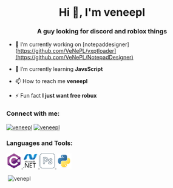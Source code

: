 <h1 align="center">Hi 👋, I'm veneepl</h1>
<h3 align="center">A guy looking for discord and roblox things</h3>

- 🔭 I’m currently working on [notepaddesigner](https://github.com/VeNePL/vxptloader](https://github.com/VeNePL/NotepadDesigner)

- 🌱 I’m currently learning **JavsScript**

- 📫 How to reach me **veneepl**

- ⚡ Fun fact **I just want free robux**

<h3 align="left">Connect with me:</h3>
<p align="left">
<a href="https://instagram.com/veneepl" target="blank"><img align="center" src="https://raw.githubusercontent.com/rahuldkjain/github-profile-readme-generator/master/src/images/icons/Social/instagram.svg" alt="veneepl" height="30" width="40" /></a>
<a href="https://www.youtube.com/c/veneepl" target="blank"><img align="center" src="https://raw.githubusercontent.com/rahuldkjain/github-profile-readme-generator/master/src/images/icons/Social/youtube.svg" alt="veneepl" height="30" width="40" /></a>
</p>

<h3 align="left">Languages and Tools:</h3>
<p align="left"> <a href="https://www.w3schools.com/cs/" target="_blank" rel="noreferrer"> <img src="https://raw.githubusercontent.com/devicons/devicon/master/icons/csharp/csharp-original.svg" alt="csharp" width="40" height="40"/> </a> <a href="https://dotnet.microsoft.com/" target="_blank" rel="noreferrer"> <img src="https://raw.githubusercontent.com/devicons/devicon/master/icons/dot-net/dot-net-original-wordmark.svg" alt="dotnet" width="40" height="40"/> </a> <a href="https://www.photoshop.com/en" target="_blank" rel="noreferrer"> <img src="https://raw.githubusercontent.com/devicons/devicon/master/icons/photoshop/photoshop-line.svg" alt="photoshop" width="40" height="40"/> </a> <a href="https://www.python.org" target="_blank" rel="noreferrer"> <img src="https://raw.githubusercontent.com/devicons/devicon/master/icons/python/python-original.svg" alt="python" width="40" height="40"/> </a> </p>

<p>&nbsp;<img align="center" src="https://github-readme-stats.vercel.app/api?username=venepl&show_icons=true&locale=en" alt="venepl" /></p>

